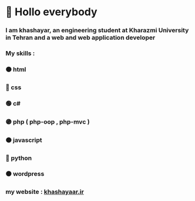 # :wave: Hollo everybody
### I am khashayar, an engineering student at Kharazmi University in Tehran and a web and web application developer
### My skills :
### 🟠 html
### 🔵 css
### 🟢 c#
### 🟣 php ( php-oop , php-mvc )
### 🟠 javascript
### 🔵 python 
### ⚫ wordpress
### my website : [khashayaar.ir](https:khashayaar.ir)
